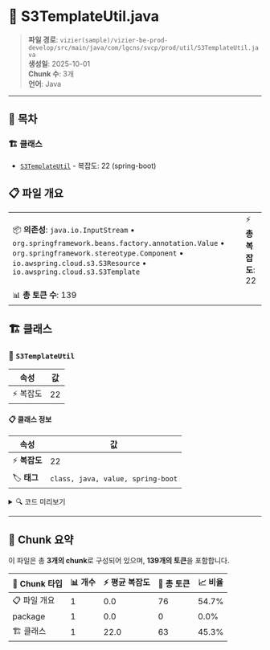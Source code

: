 # 📄 S3TemplateUtil.java

> **파일 경로**: `vizier(sample)/vizier-be-prod-develop/src/main/java/com/lgcns/svcp/prod/util/S3TemplateUtil.java`  
> **생성일**: 2025-10-01  
> **Chunk 수**: 3개  
> **언어**: Java
---

## 📑 목차

### 🏗️ 클래스
- [`S3TemplateUtil`](#class-s3templateutil) - 복잡도: 22 (spring-boot)

## 📋 파일 개요

| | |
|--|--|
| 📦 **의존성**: `java.io.InputStream` • `org.springframework.beans.factory.annotation.Value` • `org.springframework.stereotype.Component` • `io.awspring.cloud.s3.S3Resource` • `io.awspring.cloud.s3.S3Template` | ⚡ **총 복잡도**: 22 |
| 📊 **총 토큰 수**: 139 |  |



## 🏗️ 클래스

### <a id="class-s3templateutil"></a>🎯 `S3TemplateUtil`

| 속성 | 값 |
|------|----|
| ⚡ 복잡도 | 22 |



#### 📋 클래스 정보

| 속성 | 값 |
|------|----|
| ⚡ **복잡도** | 22 || 📍 **라인 범위** | 12-12 |
| 🏷️ **태그** | `class, java, value, spring-boot` || 🏗️ **프레임워크** | `spring-boot` |

<details>
<summary>🔍 코드 미리보기</summary>

```java
public class S3TemplateUtil {
	
	@Value("${spring.cloud.aws.region.bucket-name}")
    private String bucketName;
	
	@Value("${spring.cloud.aws.region.object-url}")
    private String objectUrl;
	
	private final S3Template s3Template;
	
	public S3TemplateUtil(S3Template s3Template) {
        this.s3Template = s3Template;
    }
	
	public void createObject(String path, InputStream inputStream) {
		s3Template.upload(bucketName, path, inputStream);
	}
	
	public void deleteObject(String path) {
		s3Template.deleteObject(bucketName, path);
	}
	
	public S3Resource getObject(String path) {
		return s3Template.download(bucketName, path);
	}
	
	public String getObjectUrl(String path) {
		return objectUrl + path;
	}
}...
```

**Chunk 정보**
- 🆔 **ID**: `dc0d152cdc67`
- 📍 **라인**: 12-12
- 📊 **토큰**: 63
- 🏷️ **태그**: `class, java, value, spring-boot`

</details>

---





## 🧩 Chunk 요약

이 파일은 총 **3개의 chunk**로 구성되어 있으며, **139개의 토큰**을 포함합니다.

| 🧩 Chunk 타입 | 📊 개수 | ⚡ 평균 복잡도 | 📝 총 토큰 | 📈 비율 |
|---------------|--------|-------------|----------|--------|
| 📋 파일 개요 | 1 | 0.0 | 76 | 54.7% |
| package | 1 | 0.0 | 0 | 0.0% |
| 🏗️ 클래스 | 1 | 22.0 | 63 | 45.3% |

